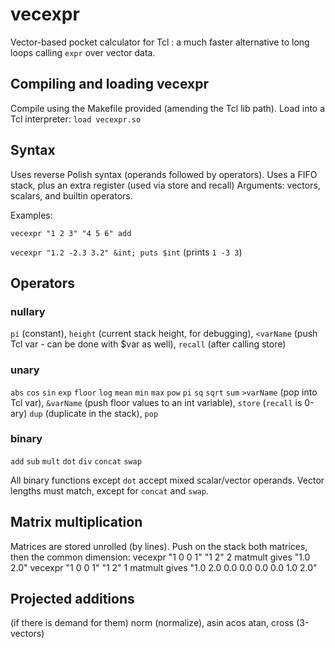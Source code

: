 # vecexpr
Vector-based pocket calculator for Tcl : a much faster alternative to long loops calling `expr` over vector data.

## Compiling and loading vecexpr

Compile using the Makefile provided (amending the Tcl lib path).
Load into a Tcl interpreter: `load vecexpr.so`

## Syntax

Uses reverse Polish syntax (operands followed by operators).
Uses a FIFO stack, plus an extra register (used via store and recall)
Arguments: vectors, scalars, and builtin operators.

Examples:

`vecexpr "1 2 3" "4 5 6" add`

`vecexpr "1.2 -2.3 3.2" &int; puts $int` (prints `1 -3 3`)

## Operators

### nullary
`pi` (constant), `height` (current stack height, for debugging), `<varName` (push Tcl var - can be done with $var as well), `recall` (after calling store)

### unary
`abs` `cos` `sin` `exp` `floor` `log` `mean` `min` `max` `pow` `pi` `sq` `sqrt` `sum` `>varName` (pop into Tcl var), `&varName` (push floor values to an int variable), `store` (`recall` is 0-ary) `dup` (duplicate in the stack), `pop`

### binary
`add` `sub` `mult` `dot` `div` `concat` `swap`

All binary functions except `dot` accept mixed scalar/vector operands.
Vector lengths must match, except for `concat` and `swap`.

## Matrix multiplication
Matrices are stored unrolled (by lines).
Push on the stack both matrices, then the common dimension:
vecexpr "1 0 0 1" "1 2" 2 matmult   gives  "1.0 2.0"
vecexpr "1 0 0 1" "1 2" 1 matmult   gives  "1.0 2.0 0.0 0.0 0.0 0.0 1.0 2.0"


## Projected additions
(if there is demand for them)
norm (normalize), asin acos atan, cross (3-vectors)
